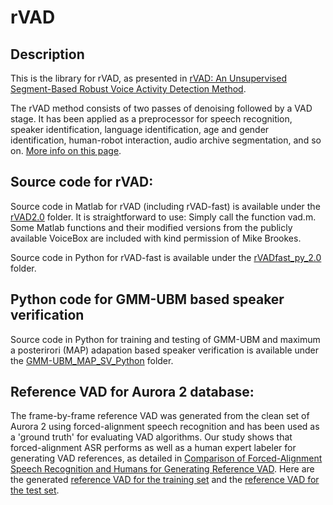 # rVAD

## Description
This is the library for rVAD, as presented in [rVAD: An Unsupervised Segment-Based Robust Voice Activity Detection Method](https://www.sciencedirect.com/science/article/pii/S0885230819300920). 

The rVAD method consists of two passes of denoising followed by a VAD stage. It has been applied as a preprocessor for speech recognition, speaker identification, language identification, age and gender identification, human-robot interaction, audio archive segmentation, and so on. [More info on this page](http://kom.aau.dk/~zt/online/rVAD/). 

## Source code for rVAD: 
Source code in Matlab for rVAD (including rVAD-fast) is available under the [rVAD2.0](rVAD2.0/) folder. It is straightforward to use: Simply call the function vad.m. Some Matlab functions and their modified versions from the publicly available VoiceBox are included with kind permission of Mike Brookes.  

Source code in Python for rVAD-fast is available under the [rVADfast_py_2.0](rVADfast_py_2.0/) folder. 

## Python code for GMM-UBM based speaker verification
Source code in Python for training and testing of GMM-UBM and maximum a posterirori (MAP) adapation based speaker verification is available under the [GMM-UBM_MAP_SV_Python](GMM-UBM_MAP_SV_Python/) folder. 

## Reference VAD for Aurora 2 database:
The frame-by-frame reference VAD was generated from the clean set of Aurora 2 using forced-alignment speech recognition and has been used as a 'ground truth' for evaluating VAD algorithms. Our study shows that forced-alignment ASR performs as well as a human expert labeler for generating VAD references, as detailed in [Comparison of Forced-Alignment Speech Recognition and Humans for Generating Reference VAD](https://www.isca-speech.org/archive/interspeech_2015/papers/i15_2937.pdf). Here are the generated [reference VAD for the training set](Aurora2TrainSet-ReferenceVAD.zip) and the [reference VAD for the test set](Aurora2TestSet-ReferenceVAD.zip). 
